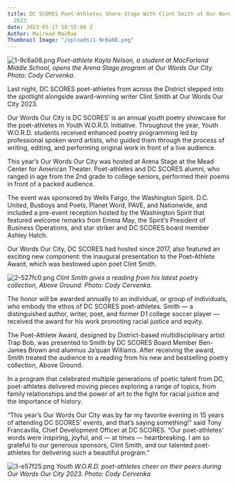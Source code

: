 ```yaml
---
title: DC SCORES Poet-Athletes Share Stage With Clint Smith at Our Words Our City
  2023
date: 2023-05-17 18:55:00 Z
Author: Mairead MacRae
Thumbnail Image: "/uploads/1-9c6a08.png"
---
```


![1-9c6a08.png](/uploads/1-9c6a08.png)
*Poet-athlete Kayla Nelson, a student at MacFarland Middle School, opens the Arena Stage program at Our Words Our City. Photo: Cody Cervenka.*

Last night, DC SCORES poet-athletes from across the District stepped into the spotlight alongside award-winning writer Clint Smith at Our Words Our City 2023.

Our Words Our City is DC SCORES’ is an annual youth poetry showcase for the poet-athletes in Youth W.O.R.D. Initiative. Throughout the year, Youth W.O.R.D. students received enhanced poetry programming led by professional spoken word artists, who guided them through the process of writing, editing, and performing original work in front of a live audience.

This year’s Our Words Our City was hosted at Arena Stage at the Mead Center for American Theater. Poet-athletes and DC SCORES alumni, who ranged in age from the 2nd grade to college seniors, performed their poems in front of a packed audience.

The event was sponsored by Wells Fargo, the Washington Spirit. D.C. United, Busboys and Poets, Planet Word, PAVE, and Nationwide, and included a pre-event reception hosted by the Washington Spirit that featured welcome remarks from Emma May, the Spirit’s President of Business Operations, and star striker and DC SCORES board member Ashley Hatch.

Our Words Our City, DC SCORES had hosted since 2017, also featured an exciting new component: the inaugural presentation to the Poet-Athlete Award, which was bestowed upon poet Clint Smith.

![2-527fc0.png](/uploads/2-527fc0.png)
*Clint Smith gives a reading from his latest poetry collection, Above Ground. Photo: Cody Cervenka.*

The honor will be awarded annually to an individual, or group of individuals, who embody the ethos of DC SCORES poet-athletes. Smith — a distinguished author, writer, poet, and former D1 college soccer player — received the award for his work promoting racial justice and equity.

The Poet-Athlete Award, designed by District-based multidisciplinary artist Trap Bob, was presented to Smith by DC SCORES Board Member Ben-James Brown and alumnus Ja’quan Williams. After receiving the award, Smith treated the audience to a reading from his new and bestselling poetry collection, Above Ground.

In a program that celebrated multiple generations of poetic talent from DC, poet-athletes delivered moving pieces exploring a range of topics, from family relationships and the power of art to the fight for racial justice and the importance of history.

“This year’s Our Words Our City was by far my favorite evening in 15 years of attending DC SCORES’ events, and that’s saying something!” said Tony Francavilla, Chief Development Officer at DC SCORES. “Our poet-athletes' words were inspiring, joyful, and — at times — heartbreaking. I am so grateful to our generous sponsors, Clint Smith, and our talented poet-athletes for delivering such a beautiful program.”

![3-e57f25.png](/uploads/3-e57f25.png)
*Youth W.O.R.D. poet-athletes cheer on their peers during Our Words Our City 2023. Photo: Cody Cervenka*
